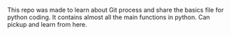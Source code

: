 This repo was made to learn about Git process and share the basics file for python coding. It contains almost all the main functions in python. Can pickup and learn from here.
